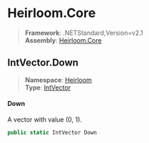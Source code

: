 # Heirloom.Core

> **Framework**: .NETStandard,Version=v2.1  
> **Assembly**: [Heirloom.Core][0]  

## IntVector.Down

> **Namespace**: [Heirloom][0]  
> **Type**: [IntVector][1]  

#### Down

A vector with value (0, 1).

```cs
public static IntVector Down
```

[0]: ../Heirloom.Core.md
[1]: Heirloom.IntVector.md
